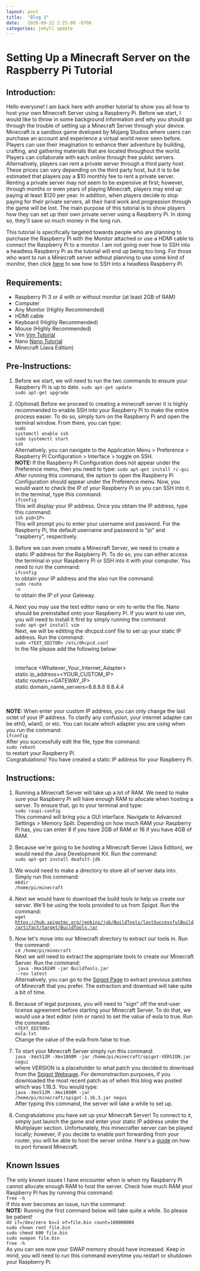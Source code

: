 ```yaml
---
layout: post
title:  "Blog 3"
date:   2020-09-22 2:25:00 -0700
categories: jekyll update
---
```

<h1><b>Setting Up a Minecraft Server on the Raspberry Pi Tutorial</b></h1>

<h2><b>Introduction:</b></h2>
<p>Hello everyone! I am back here with another tutorial to show you all how to host your own Minecraft Server using a Raspberry Pi. Before we start, I would like to throw in some background information and why you should go through the trouble of setting up a Minecraft Server through your device. Minecraft is a sandbox game dveloped by Mojang Studios where users can purchase an account and experience a virtual world never seen before. Players can use their imagination to enhance their adventure by building, crafting, and gathering materials that are located throughout the world. Players can collaborate with each online through free public servers. Alternatively, players can rent a private server through a third party host. These prices can vary depending on the third party host, but it is to be estimated that players pay a $10 monthly fee to rent a private server. Renting a private server may not seem to be expensive at first; however, through months or even years of playing Minecraft, players may end up paying at least $120 per year. In addition, when players decide to stop paying for their private servers, all their hard work and progression through the game will be lost. The main purpose of this tutorial is to show players how they can set up their own private server using a Raspberry Pi. In doing so, they'll save so much money in the long run.</p>

<p>This tutorial is specifically targeted towards people who are planning to purchase the Raspberry Pi with the Monitor attached or use a HDMI cable to connect the Raspberry Pi to a monitor. I am not going over how to SSH into a headless Raspberry Pi as the tutorial will end up being too long. For those who want to run a Minecraft server without planning to use some kind of monitor, then click <a href="https://www.raspberrypi.org/documentation/remote-access/ssh/">here</a> to see how to SSH into a headless Raspberry Pi.</p>
<h2><b>Requirements:</b></h2>
<ul>
    <li>Raspberry Pi 3 or 4 with or without monitor (at least 2GB of RAM)</li>
    <li>Computer</li>
    <li>Any Monitor (Highly Recommended)</li>
    <li>HDMI cable</li>
    <li>Keyboard (Highly Recommended)</li>
    <li>Mouse (Highly Recommended)</li>
    <li>Vim <a href="https://www.fprintf.net/vimCheatSheet.html" alt="How to use Vim">Vim Tutorial</a></li>
    <li>Nano <a href="https://www.nano-editor.org/dist/latest/cheatsheet.html" alt="How to use Nano">Nano Tutorial</a></li>
    <li>Minecraft (Java Edition)</li>
</ul>

<h2><b>Pre-Instructions:</b></h2>

1. Before we start, we will need to run the two commands to ensure your Raspberry Pi is up to date.
<code>sudo apt-get update</code><br>
<code>sudo apt-get upgrade</code>

2. (Optional) Before we proceed to creating a minecraft server it is highly recommended to enable SSH into your Raspberry Pi to make the entire process easier. To do so, simply turn on the Raspberry Pi and open the terminal window. From there, you can type: <br>
<code>sudo systemctl enable ssh</code><br>
<code>sudo systemctl start ssh</code><br>
Alternatively, you can navigate to the Application Menu &gt; Preference &gt; Raspberry Pi Configuration &gt; Interface &gt; toggle on SSH.<br>
<strong>NOTE: </strong>If the Raspberry Pi Configuration does not appear under the Preference menu, then you need to type:
<code>sudo apt-get install rc-gui</code><br>
After running this command, the option to open the Raspberry Pi Configuration should appear under the Preference menu. Now, you would want to check the IP of your Raspberry Pi so you can SSH into it. In the terminal, type this command:<br>
<code>ifconfig</code><br>
This will display your IP address. Once you obtain the IP address, type this command:<br>
<code>ssh pi@&lt;IP&gt;</code> <br>
This will prompt you to enter your username and password. For the Raspberry Pi, the default username and password is &quot;pi&quot; and &quot;raspberry&quot;, respectively.

3. Before we can even create a Minecraft Server, we need to create a static IP address for the Raspberry Pi. To do so, you can either access the terminal in your Raspberry Pi or SSH into it with your computer. You need to run the command: <br>
<code>ifconfig</code><br>
to obtain your IP address and the also run the command: <br>
<code>sudo route -n</code><br>
to obtain the IP of your Gateway.

4. Next you may use the text editor nano or vim to write the file. Nano should be preinstalled onto your Raspberry Pi. If you want to use vim, you will need to install it first by simply running the command:<br>
<code>sudo apt-get install vim</code><br>
Next, we will be editting the dhcpcd.conf file to set up your static IP address. Run the command:<br>
<code>sudo &lt;TEXT_EDITOR&gt; /etc/dhcpcd.conf</code><br>
In the file please add the following below:<br>
<br><br>
interface &lt;Whatever_Your_Internet_Adapter&gt;<br>
static ip_address=&lt;YOUR_CUSTOM_IP&gt;<br>
static routers=&lt;GATEWAY_IP&gt;<br>
static domain_name_servers=8.8.8.8 8.8.4.4<br>
<br> <br>

<strong>NOTE: </strong>When enter your custom IP address, you can only change the last octet of your IP address. To clarify any confusion, your internet adapter can be eth0, wlan0, or etc. You can locate which adapter you are using when you run the command: <br>
<code>ifconfig</code><br>
After you successfully edit the file, type the command:<br>
<code>sudo reboot</code><br>
to restart your Raspberry Pi.<br>
Congratulations! You have created a static IP address for your Raspberry Pi.

<h2><b>Instructions:</b></h2>

1. Running a Minecraft Server will take up a lot of RAM. We need to make sure your Raspberry Pi will have enough RAM to allocate when hosting a server. To ensure that, go to your terminal and type:<br>
<code>sudo raspi-config</code><br>
This command will bring you a GUI interface. Navigate to Advanced Settings &gt; Memory Split. Depending on how much RAM your Raspberry Pi has, you can enter 8 if you have 2GB of RAM or 16 if you have 4GB of RAM.

2. Because we're going to be hosting a Minecraft Server (Java Edition), we would need the Java Development Kit. Run the command:<br>
<code>sudo apt-get install deafult-jdk</code><br>

3. We would need to make a directory to store all of server data into. Simply run this command:<br>
<code>mkdir /home/pi/minecraft</code>

4. Next we would have to download the build tools to help us create our server. We'll be using the tools provided to us from Spigot. Run the command:<br>
<code>wget https://hub.spigotmc.org/jenkins/job/BuildTools/lastSuccessfulBuild/artifact/target/BuildTools.jar</code><br>

5. Now let's move into our Minecraft directory to extract our tools in. Run the command:<br>
<code>cd /home/pi/minecraft</code><br>
Next we will need to extract the appropriate tools to create our Minecraft Server. Run the command: <br>
<code> java -Xmx1024M -jar BuildTools.jar --rev latest</code><br>
Alternatively, you can go to the <a href="https://www.spigotmc.org/wiki/buildtools/#latest" alt="Spigot Minecrafter Builder tools Version List">Spigot Page</a> to extract previous patches of Minecraft that you prefer. The extraction and download will take quite a bit of time.

6. Because of legal purposes, you will need to &quot;sign&quot; off the end-user license agreement before starting your Minecraft Server. To do that, we would use a text editor (vim or nano) to set the value of eula to true. Run the command:<br>
<code>&lt;TEXT_EDITOR&gt; eula.txt</code><br>
Change the value of the eula from false to true.

7. To start your Minecraft Server simply run this command:<br>
<code>java -Xms512M -Xmx1008M -jar /home/pi/minecraft/spigot-VERSION.jar nogui</code><br>
where VERSION is a placeholder to what patch you decided to download from the <a href="https://www.spigotmc.org/wiki/buildtools/#latest" alt="Spigot Minecrafter Builder tools Version List">Spigot Webpage</a>. For demonstraction purposes, if you downloaded the most recent patch as of when this blog was posted which was 1.16.3. You would type: <br>
<code>java -Xms512M -Xmx1008M -jar /home/pi/minecraft/spigot-1.16.3.jar nogui</code><br>
After typing this command, the server will take a while to set up.

8. Congratulations you have set up your Minecraft Server! To connect to it, simply just launch the game and enter your static IP address under the Multiplayer section. Unfortunately, this minecrafter server can be played locally; however, if you decide to enable port forwarding from your router, you will be able to host the server online. Here's a <a href="https://portforward.com/minecraft/" alt="Minecraft Port Fowarding Guide">guide</a> on how to port forward Minecraft.

<h2><b>Known Issues</b></h2>
<p>The only known issues I have encounter when is when my Raspberry Pi cannot allocate enough RAM to host the server. Check how much RAM your Raspberry Pi has by running this command:<br>
<code>free -h</code><br>
 If this ever becomes an issue, run the command:<br>
 <strong>NOTE:</strong> Running the first command below will take quite a while. So please be patient!<br>
<code>dd if=/dev/zero bs=1 of=file.bin count=100000000</code><br>
<code>sudo chown root file.bin</code><br>
<code>sudo chmod 600 file.bin</code><br>
<code>sudo swapon file.bin</code><br>
<code>free -h</code><br>
As you can see now your SWAP memory should have increased. Keep in mind, you will need to run this command everytime you restart or shutdown your Raspberry Pi.
</p>

